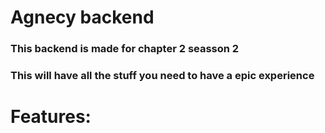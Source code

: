 # Agnecy backend

### This backend is made for chapter 2 seasson 2 

### This will have all the stuff you need to have a epic experience

# Features:
